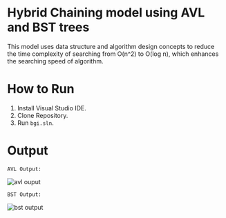 # Hybrid Chaining model using AVL and BST trees
This model uses data structure and algorithm design concepts to reduce the time complexity of searching from O(n^2) to O(log n), which enhances the searching speed of algorithm.
# How to Run
1. Install Visual Studio IDE.
2. Clone Repository.
3. Run `bgi.sln`.
# Output
`AVL Output:`

![avl ouput](https://github.com/abdullahtahir-cs/hybrid-chaining-model/assets/151562660/ef607191-3b8a-4e4d-80b2-764ea79df814)

`BST Output:`

![bst output](https://github.com/abdullahtahir-cs/hybrid-chaining-model/assets/151562660/411fd2b1-2faa-4401-a0fc-4dbfc47f3c62)
